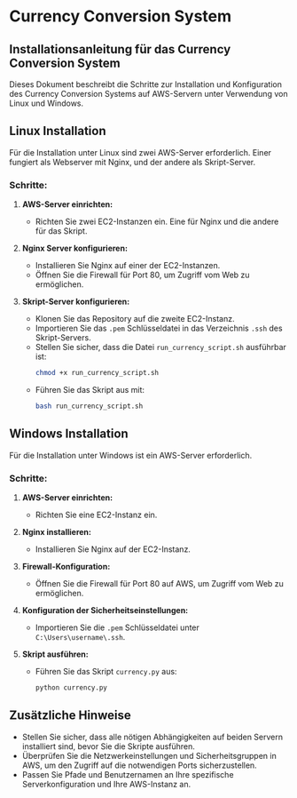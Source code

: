 # Currency Conversion System

## Installationsanleitung für das Currency Conversion System

Dieses Dokument beschreibt die Schritte zur Installation und Konfiguration des Currency Conversion Systems auf AWS-Servern unter Verwendung von Linux und Windows.

## Linux Installation

Für die Installation unter Linux sind zwei AWS-Server erforderlich. Einer fungiert als Webserver mit Nginx, und der andere als Skript-Server.

### Schritte:

1. **AWS-Server einrichten:**
   - Richten Sie zwei EC2-Instanzen ein. Eine für Nginx und die andere für das Skript.

2. **Nginx Server konfigurieren:**
   - Installieren Sie Nginx auf einer der EC2-Instanzen.
   - Öffnen Sie die Firewall für Port 80, um Zugriff vom Web zu ermöglichen.

3. **Skript-Server konfigurieren:**
   - Klonen Sie das Repository auf die zweite EC2-Instanz.
   - Importieren Sie das `.pem` Schlüsseldatei in das Verzeichnis `.ssh` des Skript-Servers.
   - Stellen Sie sicher, dass die Datei `run_currency_script.sh` ausführbar ist:
     ```bash
     chmod +x run_currency_script.sh
     ```
   - Führen Sie das Skript aus mit:
     ```bash
     bash run_currency_script.sh
     ```

## Windows Installation

Für die Installation unter Windows ist ein AWS-Server erforderlich.

### Schritte:

1. **AWS-Server einrichten:**
   - Richten Sie eine EC2-Instanz ein.

2. **Nginx installieren:**
   - Installieren Sie Nginx auf der EC2-Instanz.

3. **Firewall-Konfiguration:**
   - Öffnen Sie die Firewall für Port 80 auf AWS, um Zugriff vom Web zu ermöglichen.

4. **Konfiguration der Sicherheitseinstellungen:**
   - Importieren Sie die `.pem` Schlüsseldatei unter `C:\Users\username\.ssh`.

5. **Skript ausführen:**
   - Führen Sie das Skript `currency.py` aus:
     ```bash
     python currency.py
     ```

## Zusätzliche Hinweise

- Stellen Sie sicher, dass alle nötigen Abhängigkeiten auf beiden Servern installiert sind, bevor Sie die Skripte ausführen.
- Überprüfen Sie die Netzwerkeinstellungen und Sicherheitsgruppen in AWS, um den Zugriff auf die notwendigen Ports sicherzustellen.
- Passen Sie Pfade und Benutzernamen an Ihre spezifische Serverkonfiguration und Ihre AWS-Instanz an.
